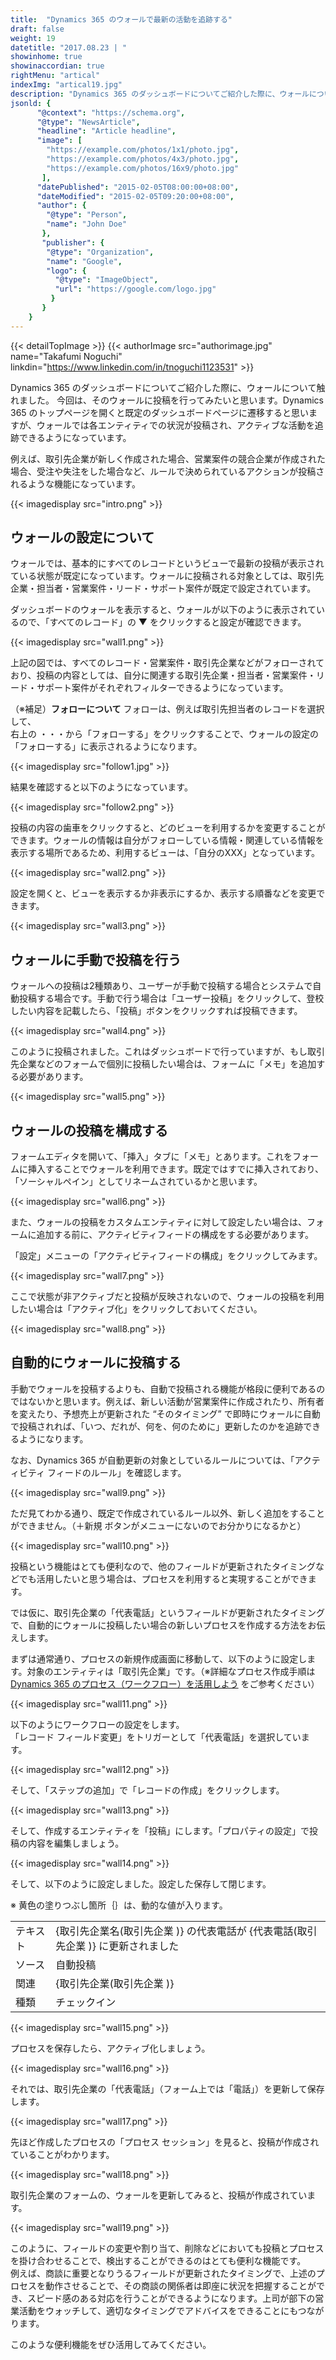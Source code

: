 ```yaml
---
title:  "Dynamics 365 のウォールで最新の活動を追跡する"
draft: false
weight: 19
datetitle: "2017.08.23 | "
showinhome: true
showinaccordian: true
rightMenu: "artical"
indexImg: "artical19.jpg"
description: "Dynamics 365 のダッシュボードについてご紹介した際に、ウォールについて触れました。"
jsonld: {
      "@context": "https://schema.org",
      "@type": "NewsArticle",
      "headline": "Article headline",
      "image": [
        "https://example.com/photos/1x1/photo.jpg",
        "https://example.com/photos/4x3/photo.jpg",
        "https://example.com/photos/16x9/photo.jpg"
       ],
      "datePublished": "2015-02-05T08:00:00+08:00",
      "dateModified": "2015-02-05T09:20:00+08:00",
      "author": {
        "@type": "Person",
        "name": "John Doe"
       },
       "publisher": {
        "@type": "Organization",
        "name": "Google",
        "logo": {
          "@type": "ImageObject",
          "url": "https://google.com/logo.jpg"
         }
       }
    }
---
```

{{< detailTopImage >}}
{{< authorImage src="authorimage.jpg" name="Takafumi Noguchi" linkdin="https://www.linkedin.com/in/tnoguchi1123531" >}}
<!-- Intro  -->
Dynamics 365 のダッシュボードについてご紹介した際に、ウォールについて触れました。
今回は、そのウォールに投稿を行ってみたいと思います。Dynamics 365 のトップページを開くと既定のダッシュボードページに遷移すると思いますが、ウォールでは各エンティティでの状況が投稿され、アクティブな活動を追跡できるようになっています。

例えば、取引先企業が新しく作成された場合、営業案件の競合企業が作成された場合、受注や失注をした場合など、ルールで決められているアクションが投稿されるような機能になっています。
<!-- Image= intro.png -->
{{< imagedisplay src="intro.png" >}}


## ウォールの設定について
ウォールでは、基本的にすべてのレコードというビューで最新の投稿が表示されている状態が既定になっています。ウォールに投稿される対象としては、取引先企業・担当者・営業案件・リード・サポート案件が既定で設定されています。

ダッシュボードのウォールを表示すると、ウォールが以下のように表示されているので、「すべてのレコード」の ▼ をクリックすると設定が確認できます。
<!-- Image= wall1.png -->
{{< imagedisplay src="wall1.png" >}}

上記の図では、すべてのレコード・営業案件・取引先企業などがフォローされており、投稿の内容としては、自分に関連する取引先企業・担当者・営業案件・リード・サポート案件がそれぞれフィルターできるようになっています。

（※補足）**フォローについて**
  フォローは、例えば取引先担当者のレコードを選択して、     
 右上の ・・・から「フォローする」をクリックすることで、ウォールの設定の「フォローする」に表示されるようになります。
 <!-- Image= follow1.jpg -->
{{< imagedisplay src="follow1.jpg" >}}

 結果を確認すると以下のようになっています。
 <!-- Image= follow2.png -->
{{< imagedisplay src="follow2.png" >}}

 投稿の内容の歯車をクリックすると、どのビューを利用するかを変更することができます。ウォールの情報は自分がフォローしている情報・関連している情報を表示する場所であるため、利用するビューは、「自分のXXX」となっています。
 <!-- Image= wall2.png -->
{{< imagedisplay src="wall2.png" >}}

 設定を開くと、ビューを表示するか非表示にするか、表示する順番などを変更できます。
 <!-- Image= wall3.png -->
{{< imagedisplay src="wall3.png" >}}

 ## ウォールに手動で投稿を行う
 ウォールへの投稿は2種類あり、ユーザーが手動で投稿する場合とシステムで自動投稿する場合です。手動で行う場合は「ユーザー投稿」をクリックして、登校したい内容を記載したら、「投稿」ボタンをクリックすれば投稿できます。
 <!-- Image= wall4.png -->
{{< imagedisplay src="wall4.png" >}}

 このように投稿されました。これはダッシュボードで行っていますが、もし取引先企業などのフォームで個別に投稿したい場合は、フォームに「メモ」を追加する必要があります。
 <!-- Image= wall5.png -->
{{< imagedisplay src="wall5.png" >}}

 ## ウォールの投稿を構成する
 
 フォームエディタを開いて、「挿入」タブに「メモ」とあります。これをフォームに挿入することでウォールを利用できます。既定ではすでに挿入されており、「ソーシャルペイン」としてリネームされているかと思います。
 <!-- Image= wall6.png -->
{{< imagedisplay src="wall6.png" >}}

 また、ウォールの投稿をカスタムエンティティに対して設定したい場合は、フォームに追加する前に、アクティビティフィードの構成をする必要があります。

「設定」メニューの「アクティビティフィードの構成」をクリックしてみます。
 <!-- Image= wall7.png -->
{{< imagedisplay src="wall7.png" >}}

ここで状態が非アクティブだと投稿が反映されないので、ウォールの投稿を利用したい場合は「アクティブ化」をクリックしておいてください。
 <!-- Image= wall8.png -->
{{< imagedisplay src="wall8.png" >}}

 ## 自動的にウォールに投稿する
 手動でウォールを投稿するよりも、自動で投稿される機能が格段に便利であるのではないかと思います。例えば、新しい活動が営業案件に作成されたり、所有者を変えたり、予想売上が更新された “そのタイミング” で即時にウォールに自動で投稿されれば、「いつ、だれが、何を、何のために」更新したのかを追跡できるようになります。

なお、Dynamics 365 が自動更新の対象としているルールについては、「アクティビティ フィードのルール」を確認します。
<!-- Image= wall9.png -->
{{< imagedisplay src="wall9.png" >}}

ただ見てわかる通り、既定で作成されているルール以外、新しく追加をすることができません。（＋新規 ボタンがメニューにないのでお分かりになるかと）
<!-- Image= wall10.png -->
{{< imagedisplay src="wall10.png" >}}

投稿という機能はとても便利なので、他のフィールドが更新されたタイミングなどでも活用したいと思う場合は、プロセスを利用すると実現することができます。

では仮に、取引先企業の「代表電話」というフィールドが更新されたタイミングで、自動的にウォールに投稿したい場合の新しいプロセスを作成する方法をお伝えします。

 

まずは通常通り、プロセスの新規作成画面に移動して、以下のように設定します。対象のエンティティは「取引先企業」です。（※詳細なプロセス作成手順は [Dynamics 365 のプロセス（ワークフロー）を活用しよう](https://www.andaze.com/ja/dynamics365/maintaining-dynamics-365/dynamics-365-process-use/)  をご参考ください）
<!-- Image= wall11.png -->
{{< imagedisplay src="wall11.png" >}}

以下のようにワークフローの設定をします。    
「レコード フィールド変更」をトリガーとして「代表電話」を選択しています。
<!-- Image= wall12.png -->
{{< imagedisplay src="wall12.png" >}}

そして、「ステップの追加」で「レコードの作成」をクリックします。
<!-- Image= wall13.png -->
{{< imagedisplay src="wall13.png" >}}

そして、作成するエンティティを「投稿」にします。「プロパティの設定」で投稿の内容を編集しましょう。
<!-- Image= wall14.png -->
{{< imagedisplay src="wall14.png" >}}

そして、以下のように設定しました。設定した保存して閉じます。

※ 黄色の塗りつぶし箇所｛｝は、動的な値が入ります。

|       |  |
| ----------- | ----------- |
| テキスト      | {取引先企業名(取引先企業 )} の代表電話が {代表電話(取引先企業 )}  に更新されました       |
| ソース   | 自動投稿        |
| 関連   | {取引先企業(取引先企業 )}        |
| 種類   | チェックイン        |

<!-- Image= wall15.png -->
{{< imagedisplay src="wall15.png" >}}

プロセスを保存したら、アクティブ化しましょう。
<!-- Image= wall16.png -->
{{< imagedisplay src="wall16.png" >}}

それでは、取引先企業の「代表電話」（フォーム上では「電話」）を更新して保存します。
<!-- Image= wall17.png -->
{{< imagedisplay src="wall17.png" >}}

先ほど作成したプロセスの「プロセス セッション」を見ると、投稿が作成されていることがわかります。

 <!-- Image= wall18.png -->
{{< imagedisplay src="wall18.png" >}}

 取引先企業のフォームの、ウォールを更新してみると、投稿が作成されています。
 <!-- Image= wall19.png -->
{{< imagedisplay src="wall19.png" >}}

 このように、フィールドの変更や割り当て、削除などにおいても投稿とプロセスを掛け合わせることで、検出することができるのはとても便利な機能です。    
例えば、商談に重要となりうるフィールドが更新されたタイミングで、上述のプロセスを動作させることで、その商談の関係者は即座に状況を把握することができ、スピード感のある対応を行うことができるようになります。上司が部下の営業活動をウォッチして、適切なタイミングでアドバイスをできることにもつながります。

 

このような便利機能をぜひ活用してみてください。